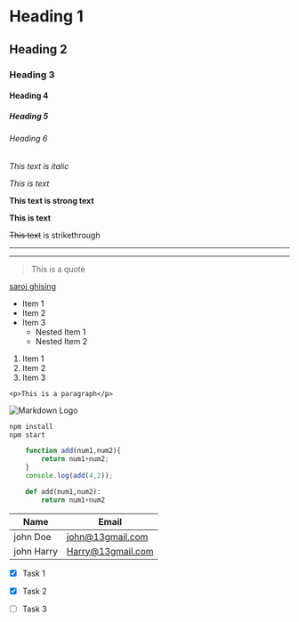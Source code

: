 <!-- Heading -->
# Heading 1 
## Heading 2
### Heading 3
#### Heading 4
##### Heading 5
###### Heading 6

<!-- Italics -->
*This text is italic*

_This is text_

<!-- Strong -->
**This text is strong text**

__This is text__


<!-- StrikeThrough -->
~~This text~~ is strikethrough

<!-- Horizontal Rule --->

---
___

<!--  Blogquote -->
> This is a quote 

<!-- links -->
[saroj ghising](http://www.traversymedia.com "Ghising")

<!-- UL -->
* Item 1
* Item 2
* Item 3
     * Nested Item 1
     * Nested Item 2


 <!-- OL -->
 1. Item 1
 2. Item 2
 1. Item 3


 <!-- Inline Code Block -->
 `<p>This is a paragraph</p>`

 <!-- image -->
 ![Markdown Logo](https://markdown-here.com/img/icon256.png)

 <!-- github markdown -->
 <!-- code blocks -->
 ```bash
 npm install
 npm start
 ```


```javascript
    function add(num1,num2){
        return num1+num2;
    }
    console.log(add(4,2));
```
```python
    def add(num1,num2):
        return num1+num2
```

<!-- tables -->

| Name | Email |
| -------| -----|
| john Doe | john@13gmail.com |
| john Harry | Harry@13gmail.com |


<!-- task list -->
* [x] Task 1
* [x] Task 2
* [ ] Task 3



